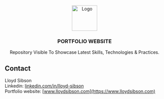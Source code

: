 <!-- PROJECT LOGO -->
<br />
<p align="center">
  <a href="https://github.com/othneildrew/Best-README-Template">
    <img src="https://res.cloudinary.com/cloudinary-ls-images/image/upload/v1557013440/img/logo-large-tp.png" alt="Logo" width="80" height="80">
  </a>

  <h3 align="center">PORTFOLIO WEBSITE</h3>

  <p align="center">
    Repository Visible To Showcase Latest Skills, Technologies & Practices.
  </p>
</p>

<!-- CONTACT -->
## Contact

Lloyd Sibson
<br />
Linkedin: [linkedin.com/in/lloyd-sibson](https://www.linkedin.com/in/lloyd-sibson/)
<br />
Portfolio website: [www.lloydsibson.com](https://www.lloydsibson.com)